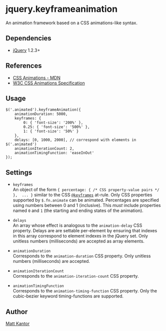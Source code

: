jquery.keyframeanimation
========================

An animation framework based on a CSS animations-like syntax.

Dependencies
------------
- [jQuery](http://jquery.com) 1.2.3+

References
----------
- [CSS Animations - MDN](https://developer.mozilla.org/en/CSS/CSS_animations)
- [W3C CSS Animations Specification](http://www.w3.org/TR/css3-animations/)

Usage
-----
    $('.animated').keyframeAnimation({
    	animationDuration: 5000,
    	keyframes: {
    		0: { 'font-size': '200%' },
    		0.25: { 'font-size': '500%' },
    		1: { 'font-size': '50%' }
    	},
    	delays: [0, 1000, 2000], // correspond with elements in $('.animated')
    	animationIterationCount: 2,
    	animationTimingFunction: 'easeInOut'
    });

Settings
--------
- `keyframes`  
  An object of the form `{ percentage: { /* CSS property-value pairs */ }, 
  ... }` similar to the CSS 
  [`@keyframes`](https://developer.mozilla.org/en/CSS/@keyframes) at-rule. 
  Only CSS properties supported by `$.fn.animate` can be animated. 
  Percentages are specified using numbers between 0 and 1 (inclusive). This 
  *must* include properties named `0` and `1` (the starting and ending 
  states of the animation).

- `delays`  
  An array whose effect is analogous to the `animation-delay` CSS property. 
  Delays are are settable per-element by ensuring that indexes in this 
  array correspond to element indexes in the jQuery set. Only unitless 
  numbers (milliseconds) are accepted as array elements.

- `animationDuration`  
  Corresponds to the `animation-duration` CSS property. Only unitless 
  numbers (milliseconds) are accepted.

- `animationIterationCount`  
  Corresponds to the `animation-iteration-count` CSS property.

- `animationTimingFunction`  
  Corresponds to the `animation-timing-function` CSS property. Only the 
  cubic-bezier keyword timing-functions are supported.

Author
------
[Matt Kantor](http://mattkantor.com)
